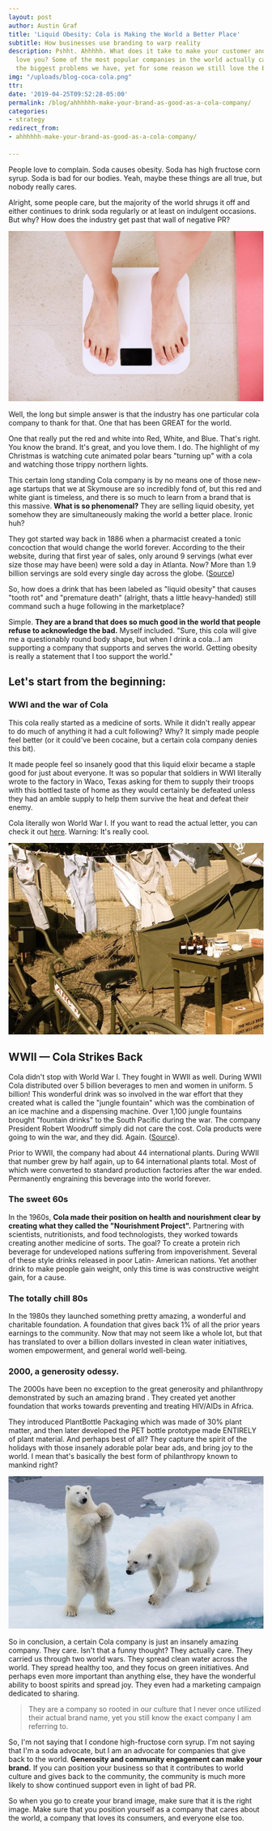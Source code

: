 ```yaml
---
layout: post
author: Austin Graf
title: 'Liquid Obesity: Cola is Making the World a Better Place'
subtitle: How businesses use branding to warp reality
description: Pshht. Ahhhhh. What does it take to make your customer and the world
  love you? Some of the most popular companies in the world actually cause some of
  the biggest problems we have, yet for some reason we still love the brand!
img: "/uploads/blog-coca-cola.png"
ttr: 
date: '2019-04-25T09:52:28-05:00'
permalink: /blog/ahhhhhh-make-your-brand-as-good-as-a-cola-company/
categories:
- strategy
redirect_from:
- ahhhhhh-make-your-brand-as-good-as-a-cola-company/

---
```

People love to complain. Soda causes obesity. Soda has high fructose corn syrup. Soda is bad for our bodies. Yeah, maybe these things are all true, but nobody really cares. 

Alright, some people care, but the majority of the world shrugs it off and either continues to drink soda regularly or at least on indulgent occasions. But why? How does the industry get past that wall of negative PR?

![woman-standing-on-bathroom-scale-weighing-herself](/uploads/bathroom-scale-for-weightloss.jpg "bathroom-scale-for-weightloss")

Well, the long but simple answer is that the industry has one particular cola company to thank for that. One that has been GREAT for the world.  

One that really put the red and white into Red, White, and Blue. That's right. You know the brand. It's great, and you love them. I do. The highlight of my Christmas is watching cute animated polar bears "turning up" with a cola and watching those trippy northern lights.

This certain long standing Cola company is by no means one of those new-age startups that we at Skymouse are so incredibly fond of, but this red and white giant is timeless, and there is so much to learn from a brand that is this massive. **What is so phenomenal?** They are selling liquid obesity, yet somehow they are simultaneously making the world a better place. Ironic huh?

They got started way back in 1886 when a pharmacist created a tonic concoction that would change the world forever. According to the their website, during that first year of sales, only around 9 servings (what ever size those may have been) were sold a day in Atlanta. Now? More than 1.9 billion servings are sold every single day across the globe. ([Source](https://www.worldofcoca-cola.com/about-us/coca-cola-history/ "about-us-coca-cola-history"))

So, how does a drink that has been labeled as "liquid obesity" that causes "tooth rot" and "premature death" (alright, thats a little heavy-handed) still command such a huge following in the marketplace?

Simple. **They are a brand that does so much good in the world that people refuse to acknowledge the bad.** Myself included. "Sure, this cola will give me a questionably round body shape, but when I drink a cola...I am supporting a company that supports and serves the world. Getting obesity is really a statement that I too support the world."

## Let's start from the beginning:

### WWI and the war of Cola

This cola really started as a medicine of sorts. While it didn't really appear to do much of anything it had a cult following? Why? It simply made people feel better (or it could've been cocaine, but a certain cola company denies this bit). 

It made people feel so insanely good that this liquid elixir became a staple good for just about everyone. It was so popular that soldiers in WWI literally wrote to the factory in Waco, Texas asking for them to supply their troops with this bottled taste of home as they would certainly be defeated unless they had an amble supply to help them survive the heat and defeat their enemy. 

Cola literally won World War I. If you want to read the actual letter, you can check it out [here](https://www.thedailymeal.com/read-letter-wwi-troops-calling-coca-cola "read-letter-wwi-troops-calling-coca-cola"). Warning: It's really cool.

![white-nurse-dresses-on-a-clothes-line-in-a-military-camp](/uploads/white-dresses-drying-in-a-military-camp.jpg "white-nurse-dresses-on-a-clothes-line")

## WWII — Cola Strikes Back

Cola didn't stop with World War I. They fought in WWII as well. During WWII Cola distributed over 5 billion beverages to men and women in uniform. 5 billion! This wonderful drink was so involved in the war effort that they created what is called the "jungle fountain" which was the combination of an ice machine and a dispensing machine. Over 1,100 jungle fountains brought "fountain drinks" to the South Pacific during the war. The company President Robert Woodruff simply did not care the cost. Cola products were going to win the war, and they did. Again. ([Source](https://www.coca-colacompany.com/stories/coke-and-the-us "stories-coke-and-the-us")).

Prior to WWII, the company had about 44 international plants. During WWII that number grew by half again, up to 64 international plants total. Most of which were converted to standard production factories after the war ended. Permanently engraining this beverage into the world forever.

### The sweet 60s 

In the 1960s, **Cola made their position on health and nourishment clear by creating what they called the "Nourishment Project".** Partnering with scientists, nutritionists, and food technologists, they worked towards creating another medicine of sorts. The goal? To create a protein rich beverage for undeveloped nations suffering from impoverishment. Several of these style drinks released in poor Latin- American nations. Yet another drink to make people gain weight, only this time is was constructive weight gain, for a cause.

### The totally chill 80s

In the 1980s they launched something pretty amazing, a wonderful and charitable foundation. A foundation that gives back 1% of all the prior years earnings to the community. Now that may not seem like a whole lot, but that has translated to over a billion dollars invested in clean water initiatives, women empowerment, and general world well-being.

### 2000, a generosity odessy.

The 2000s have been no exception to the great generosity and philanthropy demonstrated by such an amazing brand . They created yet another foundation that works towards preventing and treating HIV/AIDs in Africa.

They introduced PlantBottle Packaging which was made of 30% plant matter, and then later developed the PET bottle prototype made ENTIRELY of plant material. And perhaps best of all? They capture the spirit of the holidays with those insanely adorable polar bear ads, and bring joy to the world. I mean that's basically the best form of philanthropy known to mankind right?

![two-polar-bears-on-the-edge-of-the-ice-playing-one-standing-on-back-legs](/uploads/brian-mcmahon-1460292-unsplash.jpg "polar-bears-playing")

So in conclusion, a certain Cola company is just an insanely amazing company. They care. Isn't that a funny thought? They actually care. They carried us through two world wars. They spread clean water across the world. They spread healthy too, and they focus on green initiatives. And perhaps even more important than anything else, they have the wonderful ability to boost spirits and spread joy. They even had a marketing campaign dedicated to sharing.

> They are a company so rooted in our culture that I never once utilized their actual brand name, yet you still know the exact company I am referring to.

So, I'm not saying that I condone high-fructose corn syrup. I'm not saying that I'm a soda advocate, but I am an advocate for companies that give back to the world. **Generosity and community engagement can make your brand.** If you can position your business so that it contributes to world culture and gives back to the community, the community is much more likely to show continued support even in light of bad PR. 

So when you go to create your brand image, make sure that it is the right image. Make sure that you position yourself as a company that cares about the world, a company that loves its consumers, and everyone else too.